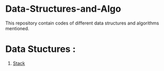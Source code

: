 # Data-Structures-and-Algo
This repository contain codes of different data structures and algorithms mentioned.

# Data Stuctures : 
1. [Stack](https://github.com/k3x9/Data-Structures-and-Algo/tree/main/Stack)

